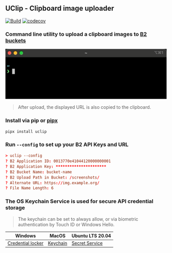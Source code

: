 ## UClip - Clipboard image uploader

[![Build](https://github.com/ionite34/uclip/actions/workflows/build.yml/badge.svg)](https://github.com/ionite34/uclip/actions/workflows/build.yml)
[![codecov](https://codecov.io/gh/ionite34/uclip/branch/main/graph/badge.svg?token=58XSRH3F26)](https://codecov.io/gh/ionite34/uclip)

### Command line utility to upload a clipboard images to [B2 buckets][4]

![](docs/demo.gif)

> After upload, the displayed URL is also copied to the clipboard.

### Install via pip or [pipx](https://github.com/pypa/pipx)
```shell
pipx install uclip
```

### Run `--config` to set up your B2 API Keys and URL
```toml
> uclip --config
? B2 Application ID: 0013770e41044120000000001
? B2 Application Key: **********************
? B2 Bucket Name: bucket-name
? B2 Upload Path in Bucket: /screenshots/
? Alternate URL: https://img.example.org/
? File Name Length: 6
```

### The OS Keychain Service is used for secure API credential storage
> The keychain can be set to always allow, or via biometric authentication by Touch ID or Windows Hello.

| Windows                | MacOS         | Ubuntu LTS 20.04    |
|------------------------|---------------|---------------------|
| [Credential locker][1] | [Keychain][2] | [Secret Service][3] |

[1]: https://docs.microsoft.com/en-us/windows/uwp/security/credential-locker
[2]: https://developer.apple.com/documentation/security/certificate_key_and_trust_services/keys/storing_keys_in_the_keychain
[3]: https://specifications.freedesktop.org/secret-service/latest/
[4]: https://www.backblaze.com/b2/cloud-storage.html